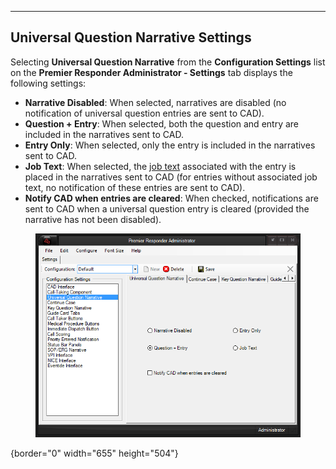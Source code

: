   -------------------------------------------
  **Universal Question Narrative Settings**
  -------------------------------------------

Selecting **Universal Question Narrative** from the **Configuration
Settings** list on the **Premier Responder Administrator - Settings**
tab displays the following settings:

-   **Narrative Disabled**: When selected, narratives are disabled (no
    notification of universal question entries are sent to CAD).
-   **Question + Entry**: When selected, both the question and entry are
    included in the narratives sent to CAD.
-   **Entry Only**: When selected, only the entry is included in the
    narratives sent to CAD.
-   **Job Text**: When selected, the [job
    text](General%20Questions%20Editor.htm) associated with the entry is
    placed in the narratives sent to CAD (for entries without associated
    job text, no notification of these entries are sent to CAD).
-   **Notify CAD when entries are cleared**: When checked, notifications
    are sent to CAD when a universal question entry is cleared (provided
    the narrative has not been disabled).

<figure><img src=".gitbook/assets/General%20Question%20Narrative%20Settings_files/Image001.png" alt=""><figcaption></figcaption></figure>{border="0"
width="655" height="504"}

